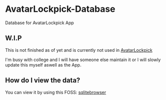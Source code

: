 # AvatarLockpick-Database
Database for AvatarLockpick App

## W.I.P
This is not finished as of yet and is currently not used in [AvatarLockpick](https://github.com/scrim-dev/AvatarLockpick)

I'm busy with college and I will have someone else maintain it or I will slowly update this myself aswell as the App.

## How do I view the data?
You can view it by using this FOSS: [sqlitebrowser](https://github.com/sqlitebrowser/sqlitebrowser)